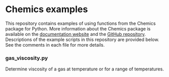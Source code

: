 # Chemics examples

This repository contains examples of using functions from the Chemics package
for Python. More information about the Chemics package is available on the
[documentation website][1] and the [GitHub repository][2]. Descriptions of the
example scripts in this repository are provided below. See the comments in each
file for more details.

[1]: https://github.com/chemics/chemics
[2]: https://chemics.github.io

### gas_viscosity.py

Determine viscosity of a gas at temperature or for a range of temperatures.
